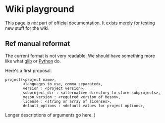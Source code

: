 # Wiki playground

This page is *not* part of official documentation. It exists merely for testing new stuff for the wiki.

## Ref manual reformat

The current format is not very readable. We should have something more like what [glib](https://developer.gnome.org/glib/stable/glib-Hash-Tables.html) or [Python](https://docs.python.org/3/library/os.html) do.

Here's a first proposal.

    project(<project name>,
            <languages to use, comma separated>,
            version : <project version>,
            subproject_dir : <alternative directory to store subprojects>,
            meson_version : <required version of Meson>,
            license : <string or array of licenses>,
            default_options : <default values for project options>,

Longer descriptions of arguments go here.
            )
